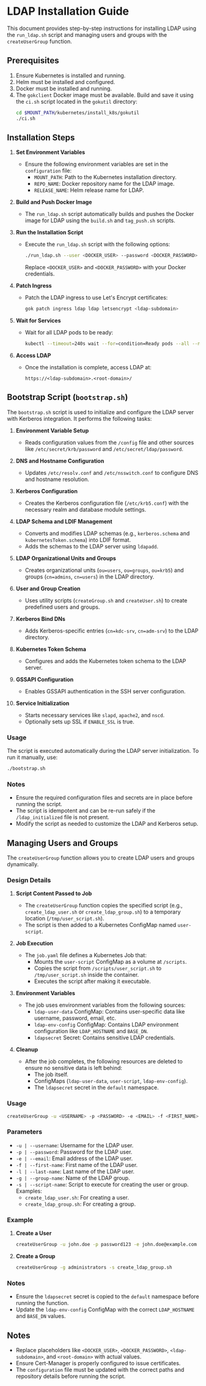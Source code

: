 # LDAP Installation Guide

This document provides step-by-step instructions for installing LDAP using the `run_ldap.sh` script and managing users and groups with the `createUserGroup` function.

## Prerequisites

1. Ensure Kubernetes is installed and running.
2. Helm must be installed and configured.
3. Docker must be installed and running.
4. The `gokclient` Docker image must be available. Build and save it using the `ci.sh` script located in the `gokutil` directory:
   ```bash
   cd $MOUNT_PATH/kubernetes/install_k8s/gokutil
   ./ci.sh
   ```

## Installation Steps

1. **Set Environment Variables**
   - Ensure the following environment variables are set in the `configuration` file:
     - `MOUNT_PATH`: Path to the Kubernetes installation directory.
     - `REPO_NAME`: Docker repository name for the LDAP image.
     - `RELEASE_NAME`: Helm release name for LDAP.

2. **Build and Push Docker Image**
   - The `run_ldap.sh` script automatically builds and pushes the Docker image for LDAP using the `build.sh` and `tag_push.sh` scripts.

3. **Run the Installation Script**
   - Execute the `run_ldap.sh` script with the following options:
     ```bash
     ./run_ldap.sh --user <DOCKER_USER> --password <DOCKER_PASSWORD>
     ```
     Replace `<DOCKER_USER>` and `<DOCKER_PASSWORD>` with your Docker credentials.

4. **Patch Ingress**
   - Patch the LDAP ingress to use Let's Encrypt certificates:
     ```bash
     gok patch ingress ldap ldap letsencrypt <ldap-subdomain>
     ```

5. **Wait for Services**
   - Wait for all LDAP pods to be ready:
     ```bash
     kubectl --timeout=240s wait --for=condition=Ready pods --all --namespace ldap
     ```

6. **Access LDAP**
   - Once the installation is complete, access LDAP at:
     ```
     https://<ldap-subdomain>.<root-domain>/
     ```

## Bootstrap Script (`bootstrap.sh`)

The `bootstrap.sh` script is used to initialize and configure the LDAP server with Kerberos integration. It performs the following tasks:

1. **Environment Variable Setup**
   - Reads configuration values from the `/config` file and other sources like `/etc/secret/krb/password` and `/etc/secret/ldap/password`.

2. **DNS and Hostname Configuration**
   - Updates `/etc/resolv.conf` and `/etc/nsswitch.conf` to configure DNS and hostname resolution.

3. **Kerberos Configuration**
   - Creates the Kerberos configuration file (`/etc/krb5.conf`) with the necessary realm and database module settings.

4. **LDAP Schema and LDIF Management**
   - Converts and modifies LDAP schemas (e.g., `kerberos.schema` and `kubernetesToken.schema`) into LDIF format.
   - Adds the schemas to the LDAP server using `ldapadd`.

5. **LDAP Organizational Units and Groups**
   - Creates organizational units (`ou=users`, `ou=groups`, `ou=krb5`) and groups (`cn=admins`, `cn=users`) in the LDAP directory.

6. **User and Group Creation**
   - Uses utility scripts (`createGroup.sh` and `createUser.sh`) to create predefined users and groups.

7. **Kerberos Bind DNs**
   - Adds Kerberos-specific entries (`cn=kdc-srv`, `cn=adm-srv`) to the LDAP directory.

8. **Kubernetes Token Schema**
   - Configures and adds the Kubernetes token schema to the LDAP server.

9. **GSSAPI Configuration**
   - Enables GSSAPI authentication in the SSH server configuration.

10. **Service Initialization**
    - Starts necessary services like `slapd`, `apache2`, and `nscd`.
    - Optionally sets up SSL if `ENABLE_SSL` is true.

### Usage

The script is executed automatically during the LDAP server initialization. To run it manually, use:

```bash
./bootstrap.sh
```

### Notes

- Ensure the required configuration files and secrets are in place before running the script.
- The script is idempotent and can be re-run safely if the `/ldap_initialized` file is not present.
- Modify the script as needed to customize the LDAP and Kerberos setup.

## Managing Users and Groups

The `createUserGroup` function allows you to create LDAP users and groups dynamically.

### Design Details

1. **Script Content Passed to Job**
   - The `createUserGroup` function copies the specified script (e.g., `create_ldap_user.sh` or `create_ldap_group.sh`) to a temporary location (`/tmp/user_script.sh`).
   - The script is then added to a Kubernetes ConfigMap named `user-script`.

2. **Job Execution**
   - The `job.yaml` file defines a Kubernetes Job that:
     - Mounts the `user-script` ConfigMap as a volume at `/scripts`.
     - Copies the script from `/scripts/user_script.sh` to `/tmp/user_script.sh` inside the container.
     - Executes the script after making it executable.

3. **Environment Variables**
   - The job uses environment variables from the following sources:
     - `ldap-user-data` ConfigMap: Contains user-specific data like username, password, email, etc.
     - `ldap-env-config` ConfigMap: Contains LDAP environment configuration like `LDAP_HOSTNAME` and `BASE_DN`.
     - `ldapsecret` Secret: Contains sensitive LDAP credentials.

4. **Cleanup**
   - After the job completes, the following resources are deleted to ensure no sensitive data is left behind:
     - The job itself.
     - ConfigMaps (`ldap-user-data`, `user-script`, `ldap-env-config`).
     - The `ldapsecret` secret in the `default` namespace.

### Usage

```bash
createUserGroup -u <USERNAME> -p <PASSWORD> -e <EMAIL> -f <FIRST_NAME> -l <LAST_NAME> -g <GROUP_NAME> -s <SCRIPT_NAME>
```

### Parameters

- `-u | --username`: Username for the LDAP user.
- `-p | --password`: Password for the LDAP user.
- `-e | --email`: Email address of the LDAP user.
- `-f | --first-name`: First name of the LDAP user.
- `-l | --last-name`: Last name of the LDAP user.
- `-g | --group-name`: Name of the LDAP group.
- `-s | --script-name`: Script to execute for creating the user or group. Examples:
  - `create_ldap_user.sh`: For creating a user.
  - `create_ldap_group.sh`: For creating a group.

### Example

1. **Create a User**
   ```bash
   createUserGroup -u john.doe -p password123 -e john.doe@example.com -f John -l Doe -g developers -s create_ldap_user.sh
   ```

2. **Create a Group**
   ```bash
   createUserGroup -g administrators -s create_ldap_group.sh
   ```

### Notes

- Ensure the `ldapsecret` secret is copied to the `default` namespace before running the function.
- Update the `ldap-env-config` ConfigMap with the correct `LDAP_HOSTNAME` and `BASE_DN` values.

## Notes

- Replace placeholders like `<DOCKER_USER>`, `<DOCKER_PASSWORD>`, `<ldap-subdomain>`, and `<root-domain>` with actual values.
- Ensure Cert-Manager is properly configured to issue certificates.
- The `configuration` file must be updated with the correct paths and repository details before running the script.
